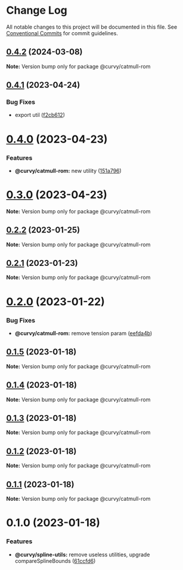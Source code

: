 # Change Log

All notable changes to this project will be documented in this file.
See [Conventional Commits](https://conventionalcommits.org) for commit guidelines.

## [0.4.2](https://github.com/tkofh/curvy/compare/@curvy/catmull-rom@0.4.1...@curvy/catmull-rom@0.4.2) (2024-03-08)

**Note:** Version bump only for package @curvy/catmull-rom





## [0.4.1](https://github.com/tkofh/curvy/compare/@curvy/catmull-rom@0.4.0...@curvy/catmull-rom@0.4.1) (2023-04-24)

### Bug Fixes

- export util ([f2cb612](https://github.com/tkofh/curvy/commit/f2cb6122e5b3fc9ba106a4ee41afb13b1a6f125a))

# [0.4.0](https://github.com/tkofh/curvy/compare/@curvy/catmull-rom@0.3.0...@curvy/catmull-rom@0.4.0) (2023-04-23)

### Features

- **@curvy/catmull-rom:** new utility ([151a796](https://github.com/tkofh/curvy/commit/151a7962862fc7343208da0c26e795b9b17b5efc))

# [0.3.0](https://github.com/tkofh/curvy/compare/@curvy/catmull-rom@0.2.2...@curvy/catmull-rom@0.3.0) (2023-04-23)

**Note:** Version bump only for package @curvy/catmull-rom

## [0.2.2](https://github.com/tkofh/curvy/compare/@curvy/catmull-rom@0.2.1...@curvy/catmull-rom@0.2.2) (2023-01-25)

**Note:** Version bump only for package @curvy/catmull-rom

## [0.2.1](https://github.com/tkofh/curvy/compare/@curvy/catmull-rom@0.2.0...@curvy/catmull-rom@0.2.1) (2023-01-23)

**Note:** Version bump only for package @curvy/catmull-rom

# [0.2.0](https://github.com/tkofh/curvy/compare/@curvy/catmull-rom@0.1.5...@curvy/catmull-rom@0.2.0) (2023-01-22)

### Bug Fixes

- **@curvy/catmull-rom:** remove tension param ([eefda4b](https://github.com/tkofh/curvy/commit/eefda4b1a825b4c7b3e86a658d0aa320c56de01c))

## [0.1.5](https://github.com/tkofh/curvy/compare/@curvy/catmull-rom@0.1.4...@curvy/catmull-rom@0.1.5) (2023-01-18)

**Note:** Version bump only for package @curvy/catmull-rom

## [0.1.4](https://github.com/tkofh/curvy/compare/@curvy/catmull-rom@0.1.3...@curvy/catmull-rom@0.1.4) (2023-01-18)

**Note:** Version bump only for package @curvy/catmull-rom

## [0.1.3](https://github.com/tkofh/curvy/compare/@curvy/catmull-rom@0.1.2...@curvy/catmull-rom@0.1.3) (2023-01-18)

**Note:** Version bump only for package @curvy/catmull-rom

## [0.1.2](https://github.com/tkofh/curvy/compare/@curvy/catmull-rom@0.1.1...@curvy/catmull-rom@0.1.2) (2023-01-18)

**Note:** Version bump only for package @curvy/catmull-rom

## [0.1.1](https://github.com/tkofh/curvy/compare/@curvy/catmull-rom@0.1.0...@curvy/catmull-rom@0.1.1) (2023-01-18)

**Note:** Version bump only for package @curvy/catmull-rom

# 0.1.0 (2023-01-18)

### Features

- **@curvy/spline-utils:** remove useless utilities, upgrade compareSplineBounds ([61ccfd6](https://github.com/tkofh/curvy/commit/61ccfd6f143ca3de1f6aa4c09c15256427dab257))
